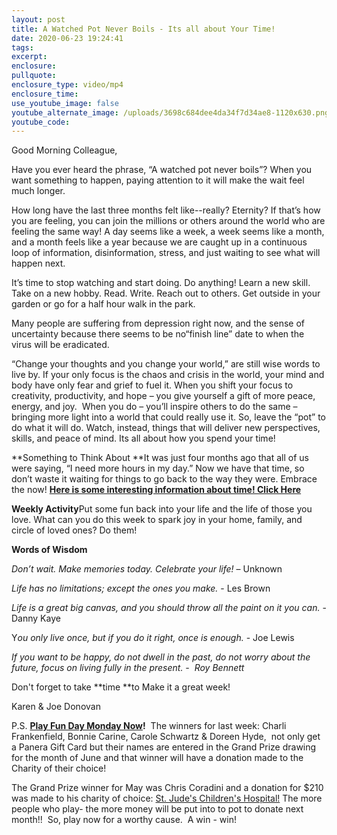 ```yaml
---
layout: post
title: A Watched Pot Never Boils - Its all about Your Time!
date: 2020-06-23 19:24:41
tags:
excerpt:
enclosure:
pullquote:
enclosure_type: video/mp4
enclosure_time:
use_youtube_image: false
youtube_alternate_image: /uploads/3698c684dee4da34f7d34ae8-1120x630.png
youtube_code:
---
```


Good Morning Colleague,

Have you ever heard the phrase, “A watched pot never boils”? When you want something to happen, paying attention to it will make the wait feel much longer.

How long have the last three months felt like--really? Eternity? If that’s how you are feeling, you can join the millions or others around the world who are feeling the same way\! A day seems like a week, a week seems like a month, and a month feels like a year because we are caught up in a continuous loop of information, disinformation, stress, and just waiting to see what will happen next.

It’s time to stop watching and start doing. Do anything\! Learn a new skill. Take on a new hobby. Read. Write. Reach out to others. Get outside in your garden or go for a half hour walk in the park.

Many people are suffering from depression right now, and the sense of uncertainty because there seems to be no“finish line” date to when the virus will be eradicated.

“Change your thoughts and you change your world,” are still wise words to live by. If your only focus is the chaos and crisis in the world, your mind and body have only fear and grief to fuel it. When you shift your focus to creativity, productivity, and hope – you give yourself a gift of more peace, energy, and joy. &nbsp;When you do – you’ll inspire others to do the same – bringing more light into a world that could really use it. So, leave the “pot” to do what it will do. Watch, instead, things that will deliver new perspectives, skills, and peace of mind. Its all about how you spend your time\!

**Something to Think About&nbsp;**It was just four months ago that all of us were saying, “I need more hours in my day.” Now we have that time, so don’t waste it waiting for things to go back to the way they were. Embrace the now\!&nbsp;[**Here is some interesting information about time\! Click Here**](https://youtu.be/hIsuN0XOQoY)

**Weekly Activity**Put some fun back into your life and the life of those you love. What can you do this week to spark joy in your home, family, and circle of loved ones? Do them\!

**Words of Wisdom**

*Don’t wait. Make memories today. Celebrate your life\!*&nbsp;– Unknown

*Life has no limitations; except the ones you make.*&nbsp;- Les Brown

*Life is a great big canvas, and you should throw all the paint on it you can.*&nbsp;- Danny Kaye

Y*ou only live once, but if you do it right, once is enough.*&nbsp;- Joe Lewis

*If you want to be happy, do not dwell in the past, do not worry about the future, focus on living fully in the present. - &nbsp;Roy Bennett*

Don't forget to take&nbsp;**time&nbsp;**to Make it a great week\!

Karen & Joe Donovan&nbsp;

P.S.&nbsp;**[Play Fun Day Monday Now](https://contacts.byreferralonly.com/Form.aspx?Key=A92F46DCF03023DBE490AB16B0682181)\!**&nbsp; The winners for last week: Charli Frankenfield, Bonnie Carine, Carole Schwartz & Doreen Hyde, &nbsp;not only get a Panera Gift Card but their names are entered in the Grand Prize drawing for the month of June and that winner will have a donation made to the Charity of their choice\!

The Grand Prize winner for May was Chris Coradini and a donation for $210 was made to his charity of choice:&nbsp;[St. Jude's Children's Hospital\!](https://youtu.be/kkYQN8KPF40)&nbsp;The more people who play- the more money will be put into to pot to donate next month\!\!&nbsp; So, play now for a worthy cause.&nbsp; A win - win\! &nbsp;